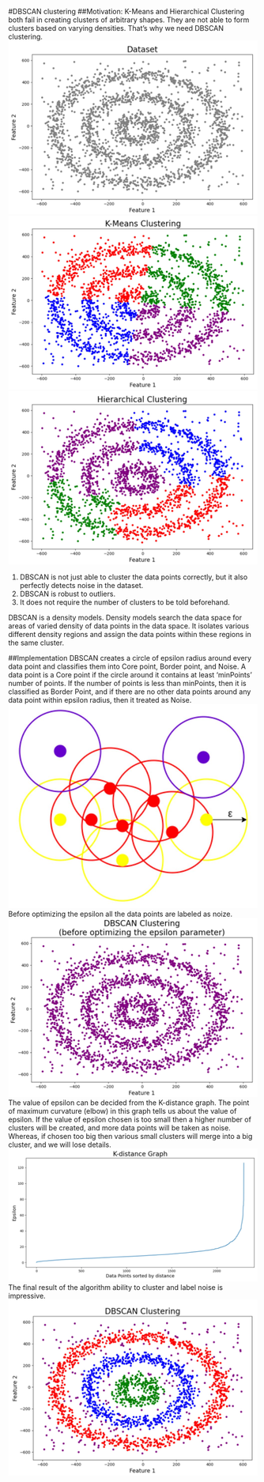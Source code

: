 #DBSCAN clustering
##Motivation: 
K-Means and Hierarchical Clustering both fail in creating clusters of arbitrary shapes. 
They are not able to form clusters based on varying densities. That’s why we need DBSCAN clustering.
![Screenshot](output/2.JPG)
![Screenshot](output/3.JPG)
![Screenshot](output/4.JPG)

1. DBSCAN is not just able to cluster the data points correctly, but it also perfectly detects noise in the dataset.
2. DBSCAN is robust to outliers.
3. It does not require the number of clusters to be told beforehand.

DBSCAN is a density models. Density models search the data space for areas of varied density of data points in the 
data space. It isolates various different density regions and assign the data points within these regions in the same cluster.

##Implementation
DBSCAN creates a circle of epsilon radius around every data point and classifies them into Core point, Border point, and Noise. A data point is a Core point if the circle around it contains at least ‘minPoints’ number of points. If the number of points is less than minPoints, then it is classified as Border Point, and if there are no other data points around any data point within epsilon radius, then it treated as Noise.
![Screenshot](output/1.JPG)
Before optimizing the epsilon all the data points are labeled as noize.
![Screenshot](output/5.JPG)
The value of epsilon can be decided from the K-distance graph. The point of maximum curvature (elbow) in this graph tells us about the value of epsilon. 
If the value of epsilon chosen is too small then a higher number of clusters will be created, and more data points will be taken as noise. Whereas, if chosen too big then various small clusters will merge into a big cluster, and we will lose details.
![Screenshot](output/6.JPG)
The final result of the algorithm ability to cluster and label noise is impressive.
![Screenshot](output/7.JPG)
